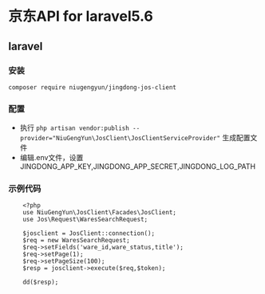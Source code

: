 # 京东API for laravel5.6

## laravel
### 安装
`composer require niugengyun/jingdong-jos-client`
### 配置
* 执行 `php artisan vendor:publish --provider="NiuGengYun\JosClient\JosClientServiceProvider"` 生成配置文件
* 编辑.env文件，设置JINGDONG_APP_KEY,JINGDONG_APP_SECRET,JINGDONG_LOG_PATH
### 示例代码
```
	<?php
	use NiuGengYun\JosClient\Facades\JosClient;
	use Jos\Request\WaresSearchRequest;
	
	$josclient = JosClient::connection();
	$req = new WaresSearchRequest;
	$req->setFields('ware_id,ware_status,title');
	$req->setPage(1);
	$req->setPageSize(100);
	$resp = josclient->execute($req,$token);
	
	dd($resp);
```
